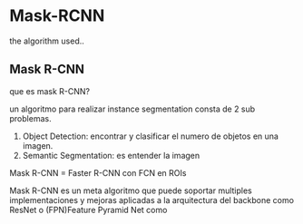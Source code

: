 # Mask-RCNN  
the algorithm used..

## Mask R-CNN

que es mask R-CNN?

un algoritmo para realizar instance segmentation 
consta de 2 sub problemas.

1.   Object Detection: encontrar y clasificar el numero de objetos en una imagen.
2.   Semantic Segmentation: es entender la imagen  

Mask R-CNN = Faster R-CNN con FCN en ROIs

Mask R-CNN es un meta algoritmo que puede soportar multiples implementaciones y mejoras aplicadas a la arquitectura del backbone como 
ResNet o (FPN)Feature Pyramid Net como 
